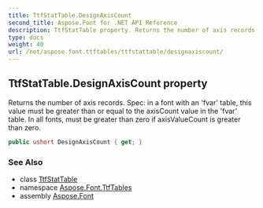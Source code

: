 ```yaml
---
title: TtfStatTable.DesignAxisCount
second_title: Aspose.Font for .NET API Reference
description: TtfStatTable property. Returns the number of axis records. Spec in a font with an fvar table this value must be greater than or equal to the axisCount value in the fvar table. In all fonts must be greater than zero if axisValueCount is greater than zero
type: docs
weight: 40
url: /net/aspose.font.ttftables/ttfstattable/designaxiscount/
---
```

## TtfStatTable.DesignAxisCount property

Returns the number of axis records. Spec: in a font with an 'fvar' table, this value must be greater than or equal to the axisCount value in the 'fvar' table. In all fonts, must be greater than zero if axisValueCount is greater than zero.

```csharp
public ushort DesignAxisCount { get; }
```

### See Also

* class [TtfStatTable](../)
* namespace [Aspose.Font.TtfTables](../../ttfstattable/)
* assembly [Aspose.Font](../../../)


